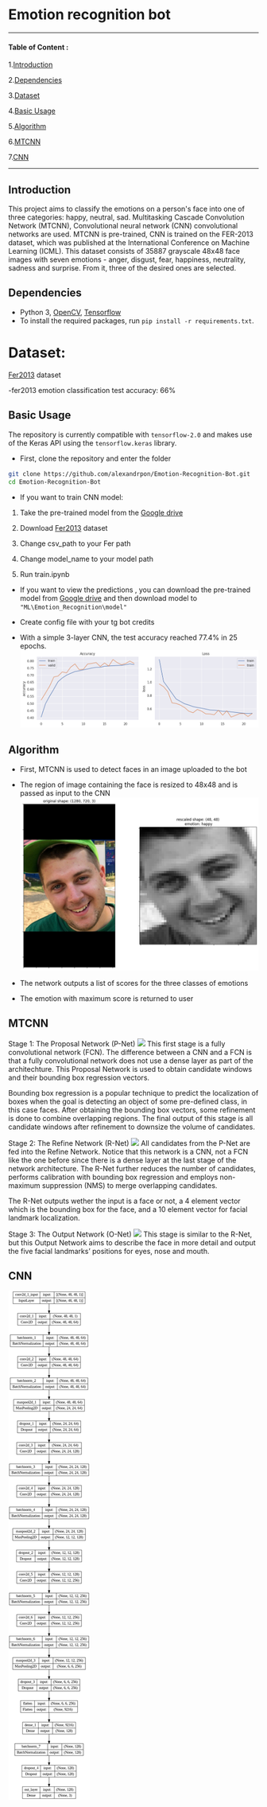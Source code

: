 # Emotion recognition bot

------------
#### Table of Content :
1.[Introduction](#introduction)

2.[Dependencies](#dependencies)

3.[Dataset](#dataset)

4.[Basic Usage](#basic-usage)

5.[Algorithm](#algorithm)

6.[MTCNN](#mtcnn)

7.[CNN](#cnn)

------------


## Introduction

This project aims to classify the emotions on a person's face into one of three categories: happy, neutral, sad. Multitasking Cascade Convolution Network (MTCNN), Convolutional neural network (CNN) convolutional networks are used.
MTCNN is pre-trained, CNN is trained on the FER-2013 dataset, which was published at the International Conference on Machine Learning (ICML). This dataset consists of 35887 grayscale 48x48 face images with seven emotions - anger, disgust, fear, happiness, neutrality, sadness and surprise. From it, three of the desired ones are selected.

## Dependencies

* Python 3, [OpenCV](https://opencv.org/), [Tensorflow](https://www.tensorflow.org/)
* To install the required packages, run `pip install -r requirements.txt`.

# Dataset:

[Fer2013](https://www.kaggle.com/c/3364/download-all) dataset

-fer2013 emotion classification test accuracy: 66%

## Basic Usage

The repository is currently compatible with `tensorflow-2.0` and makes use of the Keras API using the `tensorflow.keras` library.

* First, clone the repository and enter the folder

```bash
git clone https://github.com/alexandrpon/Emotion-Recognition-Bot.git
cd Emotion-Recognition-Bot
```

* If you want to train CNN model: 

1. Take the pre-trained model from the [Google drive](https://drive.google.com/drive/folders/1JGY478oI5c1bsMrH5o5VNNawiVf0lQhe?usp=sharing)

2. Download [Fer2013](https://www.kaggle.com/c/3364/download-all) dataset

3. Change csv_path to your Fer path

4. Change model_name to your model path

5. Run train.ipynb


* If you want to view the predictions , you can download the pre-trained model from [Google drive](https://drive.google.com/drive/folders/1JGY478oI5c1bsMrH5o5VNNawiVf0lQhe?usp=sharing) and then download model to `"ML\Emotion_Recognition\model"`

* Create config file with your tg bot credits

* With a simple 3-layer CNN, the test accuracy reached 77.4% in 25 epochs.
  ![](https://github.com/alexandrpon/Emotion-Recognition-Bot/blob/main/img/graph.png)

## Algorithm
- First, MTCNN is used to detect faces in an image uploaded to the bot

- The region of image containing the face is resized to 48x48 and is passed as input to the CNN
![](https://github.com/alexandrpon/Emotion-Recognition-Bot/blob/main/img/rescale.png)
- The network outputs a list of scores for the three classes of emotions

- The emotion with maximum score is returned to user

## MTCNN
Stage 1: The Proposal Network (P-Net)
![](https://github.com/alexandrpon/Emotion-Recognition-Bot/blob/main/img/pnet.png)
This first stage is a fully convolutional network (FCN). The difference between a CNN and a FCN is that a fully convolutional network does not use a dense layer as part of the architechture. This Proposal Network is used to obtain candidate windows and their bounding box regression vectors.

Bounding box regression is a popular technique to predict the localization of boxes when the goal is detecting an object of some pre-defined class, in this case faces. After obtaining the bounding box vectors, some refinement is done to combine overlapping regions. The final output of this stage is all candidate windows after refinement to downsize the volume of candidates.

Stage 2: The Refine Network (R-Net)
![](https://github.com/alexandrpon/Emotion-Recognition-Bot/blob/main/img/rnet.png)
All candidates from the P-Net are fed into the Refine Network. Notice that this network is a CNN, not a FCN like the one before since there is a dense layer at the last stage of the network architecture. The R-Net further reduces the number of candidates, performs calibration with bounding box regression and employs non-maximum suppression (NMS) to merge overlapping candidates.

The R-Net outputs wether the input is a face or not, a 4 element vector which is the bounding box for the face, and a 10 element vector for facial landmark localization.

Stage 3: The Output Network (O-Net)
![](https://github.com/alexandrpon/Emotion-Recognition-Bot/blob/main/img/onet.png)
This stage is similar to the R-Net, but this Output Network aims to describe the face in more detail and output the five facial landmarks’ positions for eyes, nose and mouth.

## CNN
![](https://github.com/alexandrpon/Emotion-Recognition-Bot/blob/main/img/model_plot.png)
